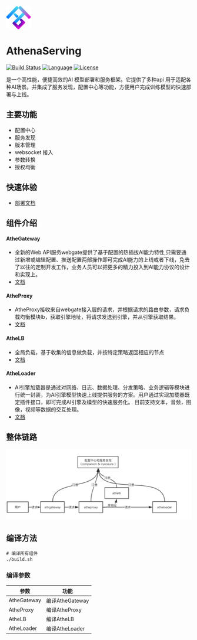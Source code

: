 ![AthenaServing](pics/athena.png)
# AthenaServing
[![Build Status](https://travis-ci.com/xfyun/AthenaServing.svg?branch=master)](https://travis-ci.com/xfyun/AthenaServing)
[![Language](https://img.shields.io/badge/Language-Go-blue.svg)](https://golang.org/)
[![License](https://img.shields.io/badge/License-Apache%202.0-blue.svg)](https://github.com/xfyun/AthenaServing/blob/master/LICENSE)


 是一个高性能，便捷高效的AI 模型部署和服务框架。它提供了多种api 用于适配各种AI场景。并集成了服务发现，配置中心等功能，方便用户完成训练模型的快速部署与上线。

## 主要功能
 - 配置中心
 - 服务发现
 - 版本管理
 - websocket 接入
 - 参数转换
 - 授权均衡

## 快速体验
   - [部署文档](docs/install.md)
## 组件介绍
#### AtheGateway
   - 全新的Web API服务webgate提供了基于配置的热插拔AI能力特性,只需要通过新增或编辑配置、推送配置两部操作即可完成AI能力的上线或者下线，免去了以往的定制开发工作，业务人员可以把更多的精力投入到AI能力协议的设计和实现上。
   - [文档](AtheGateway/doc/README.md)
#### AtheProxy
   - AtheProxy接收来自webgate接入层的请求，并根据请求的路由参数，请求负载均衡模块lb，获取引擎地址，将请求发送到引擎，并从引擎获取结果。
   - [文档](AtheProxy/README.md)
#### AtheLB
   - 全局负载，基于收集的信息做负载，并按特定策略返回相应的节点
   - [文档](/AtheLB/readme.md)
#### AtheLoader
   - AI引擎加载器是通过对网络、日志、数据处理、分发策略、业务逻辑等模块进行统一封装，为AI引擎模型快速上线提供服务的方案。用户通过实现加载器既定插件接口，即可完成AI引擎及模型的快速服务化。
目前支持文本，音频，图像，视频等数据的交互处理。
   - [文档](AtheLoader/docs/README.md)

## 整体链路
![流程图](pics/workflow.png)
## 编译方法
```
# 编译所有组件
./build.sh
```

### 编译参数
|参数|功能|
| --- | --- |
|AtheGateway| 编译AtheGateway|
|AtheProxy| 编译AtheProxy|
|AtheLB|编译AtheLB|
|AtheLoader|编译AtheLoader|

